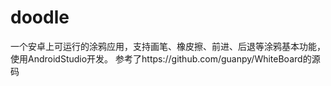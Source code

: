 # doodle
一个安卓上可运行的涂鸦应用，支持画笔、橡皮擦、前进、后退等涂鸦基本功能，使用AndroidStudio开发。
参考了https://github.com/guanpy/WhiteBoard的源码